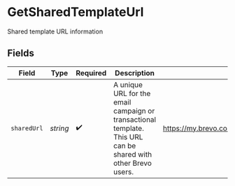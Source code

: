 # GetSharedTemplateUrl

Shared template URL information


## Fields

| Field                                                                                                         | Type                                                                                                          | Required                                                                                                      | Description                                                                                                   | Example                                                                                                       |
| ------------------------------------------------------------------------------------------------------------- | ------------------------------------------------------------------------------------------------------------- | ------------------------------------------------------------------------------------------------------------- | ------------------------------------------------------------------------------------------------------------- | ------------------------------------------------------------------------------------------------------------- |
| `sharedUrl`                                                                                                   | *string*                                                                                                      | :heavy_check_mark:                                                                                            | A unique URL for the email campaign or transactional template. This URL can be shared with other Brevo users. | https://my.brevo.com/pt2YU7R5W_guXlowgumy_VX4pFsKu._zd0Gjj96x1_GMmzc1Qps5ZIpj6nx-                             |